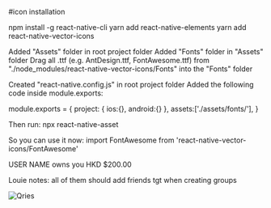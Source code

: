 #icon installation

npm install -g react-native-cli
yarn add react-native-elements
yarn add react-native-vector-icons

Added "Assets" folder in root project folder
Added "Fonts" folder in "Assets" folder
Drag all .ttf (e.g. AntDesign.ttf, FontAwesome.ttf) from "./node_modules/react-native-vector-icons/Fonts" into the "Fonts" folder

Created "react-native.config.js" in root project folder
Added the following code inside module.exports:

module.exports = {
    project: {
        ios:{},
        android:{}
    },
    assets:['./assets/fonts/'],
}

Then run:
npx react-native-asset

So you can use it now:
import FontAwesome from 'react-native-vector-icons/FontAwesome' 

<View style={styles.container}>
            <FontAwesome name='trophy' />
            <View ><Text style={styles.text}>USER NAME</Text></View>
            <View><Text style={styles.text}>owns you HKD $200.00</Text></View>
            <FontAwesome name='trophy' />
        </View>


Louie notes:
all of them should add friends tgt when creating groups 


<div class="restaurant-image"><img class="portrait-crop" alt="Qries" src="${cardData.shop_photo}"></div>